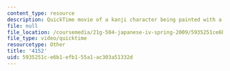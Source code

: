 ```yaml
---
content_type: resource
description: QuickTime movie of a kanji character being painted with a brush.
file: null
file_location: /coursemedia/21g-504-japanese-iv-spring-2009/5935251ce6b1efb155a1ac303a51332d_4152.mov
file_type: video/quicktime
resourcetype: Other
title: '4152'
uid: 5935251c-e6b1-efb1-55a1-ac303a51332d
---
```

